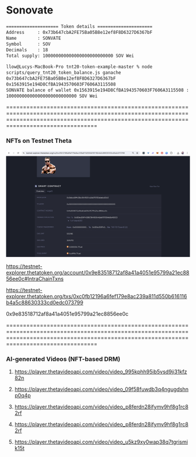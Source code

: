 # Sonovate





```
==================== Token details =====================
Address     : 0x73b647cbA2FE75Ba05B8e12ef8F8D6327D6367bF
Name        : SONVATE
Symbol      : SOV
Decimals    : 18
Total supply: 100000000000000000000000000 SOV Wei
```




```
llow@Lucys-MacBook-Pro tnt20-token-example-master % node scripts/query_tnt20_token_balance.js ganache 0x73b647cbA2FE75Ba05B8e12ef8F8D6327D6367bF 0x1563915e194D8CfBA1943570603F7606A3115508
SONVATE balance of wallet 0x1563915e194D8CfBA1943570603F7606A3115508 : 100000000000000000000000000 SOV Wei
```
=============================================================================================================================================================================================

### NFTs on Testnet Theta


![](https://github.com/lucylow/Theta/blob/main/nft/Screen%20Shot%202024-07-29%20at%201.28.07%20PM.png?raw=true)

https://testnet-explorer.thetatoken.org/account/0x9e83518712af8a41a4051e95799a21ec8856ee0c#IntraChainTxns

https://testnet-explorer.thetatoken.org/txs/0xc0fb12196a6fef179e8ac239a811d550b616116b4a5c88630333cd0edc073799

0x9e83518712af8a41a4051e95799a21ec8856ee0c


=============================================================================================================================================================================================

### AI-generated Videos (NFT-based DRM)

1. https://player.thetavideoapi.com/video/video_995kphh95ib5vsd9ji31kfz82n

2. https://player.thetavideoapi.com/video/video_09f58fuwdb3q4ngugdshnp0q4p

3. https://player.thetavideoapi.com/video/video_p8ferdn28ifymv9hf8g1rc82rf

4. https://player.thetavideoapi.com/video/video_p8ferdn28ifymv9hf8g1rc82rf

5. https://player.thetavideoapi.com/video/video_u5kz9xy0wap38q7tgrismik15t

